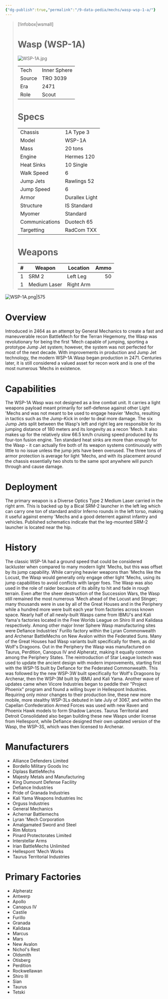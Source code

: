 ```yaml
---
{"dg-publish":true,"permalink":"/9-data-pedia/mechs/wasp-wsp-1-a/"}
---
```



> [!infobox|wsmall]
> # Wasp (WSP-1A)
> ![WSP-1A.jpg](/img/user/z_Assets/Mechs/WSP-1A.jpg)
> 
> | | |
> | - | - |
> | Tech | Inner Sphere |
> | Source | TRO 3039 |
> | Era | 2471 |
> | Role | Scout |
> # Specs
> | | |
> | - | - |
> | Chassis | 1A Type 3 |
> | Model | WSP-1A |
> | Mass | 20 tons |
> | Engine | Hermes 120 |
> | Heat Sinks | 10 Single |
> | Walk Speed | 6 |
> | Jump Jets | Rawlings 52 |
> | Jump Speed | 6 |
> | Armor | Durallex Light |
> | Structure | IS Standard |
> | Myomer | Standard |
> | Communications | Duotech 65 |
> | Targetting | RadCom TXX |
> # Weapons
> | # | Weapon | Location | Ammo |
> | - | - | - | -: |
> | 1 | SRM 2 | Left Leg | 50 |
> | 1 | Medium Laser | Right Arm |

![WSP-1A.png|575](/img/user/z_Assets/Mech%20Sheets/WSP-1A.png)

# Overview
Introduced in 2464 as an attempt by General Mechanics to create a fast and maneuverable recon BattleMech for the Terran Hegemony, the Wasp was revolutionary for being the first 'Mech capable of jumping, sporting a prototype Jump Jet system; however, the system was not perfected for most of the next decade. With improvements in production and Jump Jet technology, the modern WSP-1A Wasp began production in 2471. Centuries later, it is still considered a valued asset for recon work and is one of the most numerous 'Mechs in existence.

# Capabilities
The WSP-1A Wasp was not designed as a line combat unit. It carries a light weapons payload meant primarily for self-defense against other Light 'Mechs and was not meant to be used to engage heavier 'Mechs, resulting in tactics such as the Jump-Kick in order to deal more damage. The six Jump Jets split between the Wasp's left and right leg are responsible for its jumping distance of 180 meters and its longevity as a recon 'Mech. It also makes up for the relatively slow 66.5 km/h cruising speed produced by its four-ton fusion engine. Ten standard heat sinks are more than enough for the Wasp - it can actually fire both of its weapon systems continuously with little to no issue unless the jump jets have been overused. The three tons of armor protection is average for light 'Mechs, and with its placement around the chassis essentially two shots to the same spot anywhere will punch through and cause damage.

# Deployment
The primary weapon is a Diverse Optics Type 2 Medium Laser carried in the right arm. This is backed up by a Bical SRM-2 launcher in the left leg which can carry one ton of standard and/or Inferno rounds in the left torso, making it useful against enemy 'Mechs and a good deterrent against infantry and vehicles. Published schematics indicate that the leg-mounted SRM-2 launcher is located near the hip.

# History
The classic WSP-1A had a ground speed that could be considered lackluster when compared to many modern light 'Mechs, but this was offset by its jump capability. While carrying heavier weapons than 'Mechs like the Locust, the Wasp would generally only engage other light 'Mechs, using its jump capabilities to avoid conflicts with larger foes. The Wasp was also used in the role of raider because of its ability to hit and fade in rough terrain. Even after the sheer destruction of the Succession Wars, the Wasp still remained the most numerous 'Mech ahead of the Locust and Stinger; many thousands were in use by all of the Great Houses and in the Periphery while a hundred more were built each year from factories across known space. Nearly half of all newly-built Wasps came from IBMU's and Kali Yama's factories located in the Free Worlds League on Shiro III and Kalidasa respectively. Among other major Inner Sphere Wasp manufacturing sites were Defiance Industries' Furillo factory within the Lyran Commonwealth and Archenar BattleMechs on New Avalon within the Federated Suns. Many of the Great Houses had Wasp variants built specifically for them, as did Wolf's Dragoons. Out in the Periphery the Wasp was manufactured on Taurus, Perdition, Canopus IV and Alpheratz, making it equally common among the Periphery States. The reintroduction of Star League lostech was used to update the ancient design with modern improvements, starting first with the WSP-1S built by Defiance for the Federated Commonwealth. This was followed by the new WSP-3W built specifically for Wolf's Dragoons by Archenar, then the WSP-3M built by IBMU and Kali Yama. Another wave of updates came when Vicore Industries began to peddle their "Project Phoenix" program and found a willing buyer in Hellespont Industries. Requiring only minor changes to their production line, these new more mobile, more stealthy WSP-3Ls debuted in late July of 3067, and within the Capellan Confederation Armed Forces was used with new Raven and Phoenix Hawk models to form Shadow Lances. Taurus Territorial and Detroit Consolidated also began building these new Wasps under license from Hellespont, while Defiance designed their own updated version of the Wasp, the WSP-3S, which was then licensed to Archenar.

# Manufacturers
- Alliance Defenders Limited
- Bordello Military Goods Inc
- Diplass BattleMechs
- Majesty Metals and Manufacturing 
- King Dumount Defense Facility
- Defiance Industries
- Pride of Granada Industries
- Kali Yama Weapons Industries Inc
- Orguss Industries
- General Mechanics
- Achernar Battlemechs
- Lyran 'Mech Corporation
- Amalgamated Sword and Steel
- Rim Motors
- Pinard Protectorates Limited
- Interstellar Arms
- Irian BattleMechs Unlimited
- Hellespont 'Mech Works
- Taurus Territorial Industries
# Primary Factories
- Alpheratz
- Antwerp
- Apollo 
- Canopus IV
- Castile
- Furillo
- Granada
- Kalidasa
- Marcus
- Mars
- New Avalon
- Nichol's Rest
- Oldsmith
- Otisberg
- Perdition
- Rockwellawan
- Shiro III
- Sian
- Taurus
- Tetski